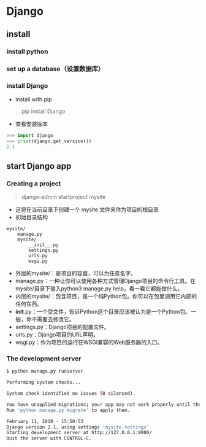 # Django

## install

### install python

### set up a database（设置数据库）

### install Django

- install with pip
> pip install Django
- 查看安装版本

```python
>>> import django
>>> print(django.get_version())
2.1
```

## start Django app

### Creating a project

> django-admin startproject mysite
- 这将在当前目录下创建一个 mysite 文件夹作为项目的根目录
- 初始目录结构

```
mysite/
    manage.py
    mysite/
        __init__.py
        settings.py
        urls.py
        wsgi.py
```

- 外层的mysite/：是项目的容器，可以为任意名字。
- manage.py：一种让你可以使用各种方式管理Django项目的命令行工具。在mysite/目录下输入python3 manage.py help，看一看它都能做什么。
- 内层的mysite/：包含项目，是一个纯Python包。你可以在包里调用它内部的任何东西。
- __init__.py：一个空文件，告诉Python这个目录应该被认为是一个Python包。一般，你不需要去修改它。
- settings.py：Django项目的配置文件。
- urls.py：Django项目的URL声明。
- wsgi.py：作为项目的运行在WSGI兼容的Web服务器的入口。

### The development server

```bash
$ python manage.py runserver

Performing system checks...

System check identified no issues (0 silenced).

You have unapplied migrations; your app may not work properly until they are applied.
Run 'python manage.py migrate' to apply them.

February 11, 2019 - 15:50:53
Django version 2.1, using settings 'mysite.settings'
Starting development server at http://127.0.0.1:8000/
Quit the server with CONTROL-C.
```